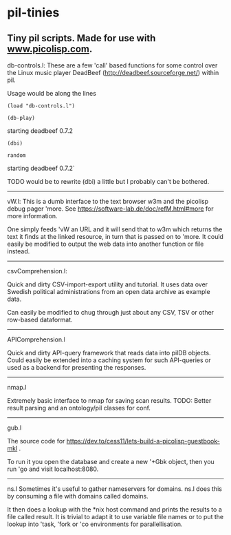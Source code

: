 # pil-tinies
Tiny pil scripts. Made for use with www.picolisp.com. 
-----------------------------------------------------

db-controls.l:
These are a few 'call' based functions for some control over the Linux music player DeadBeef (http://deadbeef.sourceforge.net/) within pil. 

Usage would be along the lines

`(load "db-controls.l")`

`(db-play)`

starting deadbeef 0.7.2

`(dbi)`

`random`

starting deadbeef 0.7.2`


TODO would be to rewrite (dbi) a little but I probably can't be bothered.

------------------------------------------------------
vW.l: 
This is a dumb interface to the text browser w3m and the picolisp debug pager 'more. 
See https://software-lab.de/doc/refM.html#more for more information. 

One simply feeds 'vW an URL and it will send that to w3m which returns the text it finds at the linked resource, in turn that is passed on to 'more. It could easily be modified to output the web data into another function or file instead. 

--------------------------------------------------------
csvComprehension.l:

Quick and dirty CSV-import-export utility and tutorial. It uses data over Swedish political administrations from an open data archive as example data. 

Can easily be modified to chug through just about any CSV, TSV or other row-based dataformat. 

---------------------------------------------------------
APIComprehension.l

Quick and dirty API-query framework that reads data into pilDB objects. Could easily be extended into a caching system for such API-queries or used as a backend for presenting the responses. 

---------------------------------------------------------
nmap.l 

Extremely basic interface to nmap for saving scan results. 
TODO: Better result parsing and an ontology/pil classes for conf. 

----------------------------------------------------------
gub.l 

The source code for https://dev.to/cess11/lets-build-a-picolisp-guestbook-mkl . 

To run it you open the database and create a new '+Gbk object, then you run 'go and visit localhost:8080. 

----------------------------------------------------------
ns.l
Sometimes it's useful to gather nameservers for domains. ns.l does this by consuming a file with domains called domains. 

It then does a lookup with the *nix host command and prints the results to a file called result. It is trivial to adapt it to use variable file names or to put the lookup into 'task, 'fork or 'co environments for parallellisation. 
